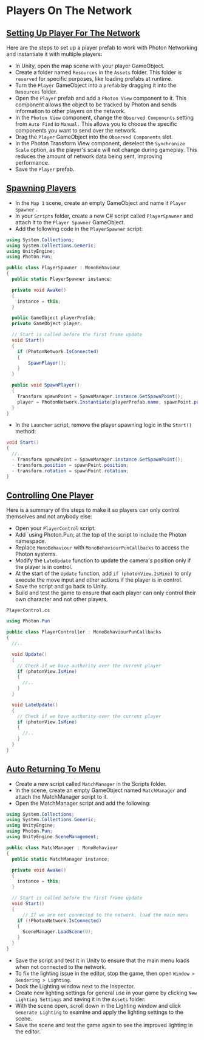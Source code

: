 # Players On The Network

## [Setting Up Player For The Network](https://www.udemy.com/course/unity-online-multiplayer/learn/lecture/25989188#questions)

Here are the steps to set up a player prefab to work with Photon Networking and instantiate it with multiple players:

- In Unity, open the map scene with your player GameObject.
- Create a folder named `Resources` in the `Assets` folder. This folder is `reserved` for specific purposes, like loading prefabs at runtime.
- Turn the `Player` GameObject into a `prefab` by dragging it into the `Resources` folder.
- Open the `Player` prefab and add a `Photon View` component to it. This component allows the object to be tracked by Photon and sends information to other players on the network.
- In the `Photon View` component, change the `Observed Components` setting from `Auto Find` to `Manual.` This allows you to choose the specific components you want to send over the network.
- Drag the `Player` GameObject into the `Observed Components` slot.
- In the Photon Transform View component, deselect the `Synchronize Scale` option, as the player's scale will not change during gameplay. This reduces the amount of network data being sent, improving performance.
- Save the `Player` prefab.

## [Spawning Players](https://www.udemy.com/course/unity-online-multiplayer/learn/lecture/25989194#questions)

- In the `Map 1` scene, create an empty GameObject and name it `Player Spawner` .
- In your `Scripts` folder, create a new C# script called `PlayerSpawner` and attach it to the `Player Spawner` GameObject.
- Add the following code in the `PlayerSpawner` script:

```cs
using System.Collections;
using System.Collections.Generic;
using UnityEngine;
using Photon.Pun;

public class PlayerSpawner : MonoBehaviour
{
  public static PlayerSpawner instance;

  private void Awake()
  {
    instance = this;
  }

  public GameObject playerPrefab;
  private GameObject player;

  // Start is called before the first frame update
  void Start()
  {
    if (PhotonNetwork.IsConnected)
    {
        SpawnPlayer();
    }
  }

  public void SpawnPlayer()
  {
    Transform spawnPoint = SpawnManager.instance.GetSpawnPoint();
    player = PhotonNetwork.Instantiate(playerPrefab.name, spawnPoint.position, spawnPoint.rotation);
  }
}
```

- In the `Launcher` script, remove the player spawning logic in the `Start()` method:

```cs
void Start()
{
  //..
  - Transform spawnPoint = SpawnManager.instance.GetSpawnPoint();
  - transform.position = spawnPoint.position;
  - transform.rotation = spawnPoint.rotation;
}
```

## [Controlling One Player](https://www.udemy.com/course/unity-online-multiplayer/learn/lecture/25989196#questions/19422876)

Here is a summary of the steps to make it so players can only control themselves and not anybody else:

- Open your `PlayerControl` script.
- Add `using Photon.Pun; at the top of the script to include the Photon namespace.
- Replace `MonoBehaviour` with `MonoBehaviourPunCallbacks` to access the Photon systems.
- Modify the `LateUpdate` function to update the camera's position only if the player is in control.
- At the start of the `Update` function, add `if (photonView.IsMine)` to only execute the move input and other actions if the player is in control.
- Save the script and go back to Unity.
- Build and test the game to ensure that each player can only control their own character and not other players.

`PlayerControl.cs`

```cs
using Photon.Pun

public class PlayerController : MonoBehaviourPunCallbacks
{
  //..

  void Update()
  {
    // Check if we have authority over the current player
    if (photonView.IsMine)
    {
      //..
    }
  }

  void LateUpdate()
  {
    // Check if we have authority over the current player
    if (photonView.IsMine)
    {
      //..
    }
  }
}
```

## [Auto Returning To Menu](https://www.udemy.com/course/unity-online-multiplayer/learn/lecture/25989198#questions)

- Create a new script called `MatchManager` in the Scripts folder.
- In the scene, create an empty GameObject named `MatchManager` and attach the MatchManager script to it.
- Open the MatchManager script and add the following:

```cs
using System.Collections;
using System.Collections.Generic;
using UnityEngine;
using Photon.Pun;
using UnityEngine.SceneManagement;

public class MatchManager : MonoBehaviour
{
  public static MatchManager instance;

  private void Awake()
  {
    instance = this;
  }

  // Start is called before the first frame update
  void Start()
  {
      // If we are not connected to the network, load the main menu
    if (!PhotonNetwork.IsConnected)
    {
      SceneManager.LoadScene(0);
    }
  }
}
```

- Save the script and test it in Unity to ensure that the main menu loads when not connected to the network.
- To fix the lighting issue in the editor, stop the game, then open `Window > Rendering > Lighting`.
- Dock the Lighting window next to the Inspector.
- Create new lighting settings for general use in your game by clicking `New Lighting Settings` and saving it in the `Assets` folder.
- With the scene open, scroll down in the Lighting window and click `Generate Lighting` to examine and apply the lighting settings to the scene.
- Save the scene and test the game again to see the improved lighting in the editor.
